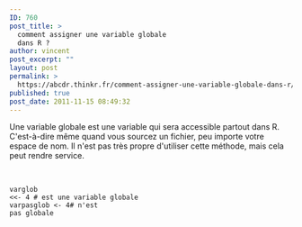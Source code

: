 ```yaml
---
ID: 760
post_title: >
  comment assigner une variable globale
  dans R ?
author: vincent
post_excerpt: ""
layout: post
permalink: >
  https://abcdr.thinkr.fr/comment-assigner-une-variable-globale-dans-r/
published: true
post_date: 2011-11-15 08:49:32
---
```

Une variable globale est une variable qui sera accessible partout dans R. C'est-à-dire même quand vous sourcez un fichier, peu importe votre espace de nom. Il n'est pas très propre d'utiliser cette méthode, mais cela peut rendre service.<br /><br /> <pre><code><br />varglob &lt;&lt;- 4 # est une variable globale<br />varpasglob &lt;- 4# n'est pas globale<br /><br /></pre>
